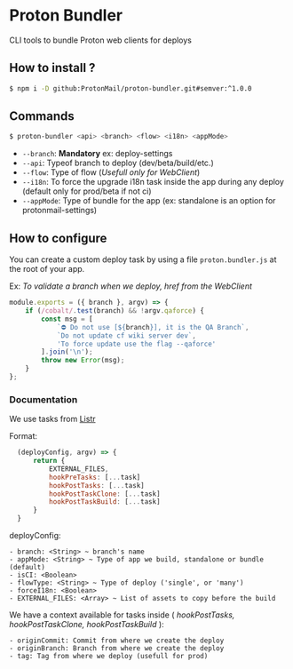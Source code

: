 # Proton Bundler

CLI tools to bundle Proton web clients for deploys

## How to install ?

```sh
$ npm i -D github:ProtonMail/proton-bundler.git#semver:^1.0.0
``` 

## Commands

```sh
$ proton-bundler <api> <branch> <flow> <i18n> <appMode>
``` 

- `--branch`: **Mandatory** ex: deploy-settings 
- `--api`: Typeof branch to deploy (dev/beta/build/etc.)
- `--flow`: Type of flow (_Usefull only for WebClient_)
- `--i18n`: To force the upgrade i18n task inside the app during any deploy (default only for prod/beta if not ci)
- `--appMode`: Type of bundle for the app (ex: standalone is an option for protonmail-settings)


## How to configure

You can create a custom deploy task by using a file `proton.bundler.js` at the root of your app.

Ex: _To validate a branch when we deploy, href from the WebClient_

```js
module.exports = ({ branch }, argv) => {
    if (/cobalt/.test(branch) && !argv.qaforce) {
        const msg = [
            `⛔ Do not use [${branch}], it is the QA Branch`,
            `Do not update cf wiki server dev`,
            'To force update use the flag --qaforce'
        ].join('\n');
        throw new Error(msg);
    }
};
```
### Documentation

We use tasks from [Listr](https://github.com/SamVerschueren/listr#usage)

Format:
```js
  (deployConfig, argv) => {
      return {
          EXTERNAL_FILES,
          hookPreTasks: [...task]
          hookPostTasks: [...task]
          hookPostTaskClone: [...task]
          hookPostTaskBuild: [...task]
      }
  }
```
deployConfig:

    - branch: <String> ~ branch's name
    - appMode: <String> ~ Type of app we build, standalone or bundle (default)
    - isCI: <Boolean>
    - flowType: <String> ~ Type of deploy ('single', or 'many')
    - forceI18n: <Boolean>
    - EXTERNAL_FILES: <Array> ~ List of assets to copy before the build

We have a context available for tasks inside ( _hookPostTasks, hookPostTaskClone, hookPostTaskBuild_ ):

    - originCommit: Commit from where we create the deploy
    - originBranch: Branch from where we create the deploy
    - tag: Tag from where we deploy (usefull for prod)

